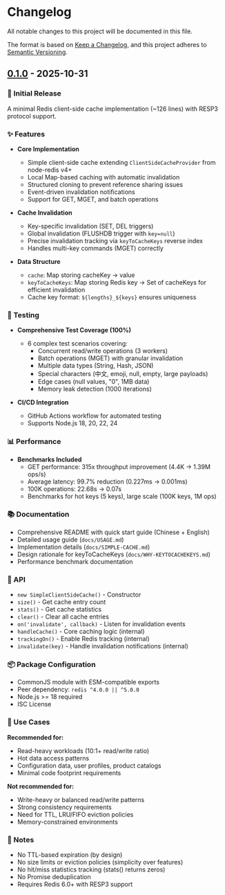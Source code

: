# Changelog

All notable changes to this project will be documented in this file.

The format is based on [Keep a Changelog](https://keepachangelog.com/en/1.0.0/),
and this project adheres to [Semantic Versioning](https://semver.org/spec/v2.0.0.html).

## [0.1.0] - 2025-10-31

### 🎉 Initial Release

A minimal Redis client-side cache implementation (~126 lines) with RESP3 protocol support.

### ✨ Features

- **Core Implementation**
  - Simple client-side cache extending `ClientSideCacheProvider` from node-redis v4+
  - Local Map-based caching with automatic invalidation
  - Structured cloning to prevent reference sharing issues
  - Event-driven invalidation notifications
  - Support for GET, MGET, and batch operations

- **Cache Invalidation**
  - Key-specific invalidation (SET, DEL triggers)
  - Global invalidation (FLUSHDB trigger with `key=null`)
  - Precise invalidation tracking via `keyToCacheKeys` reverse index
  - Handles multi-key commands (MGET) correctly

- **Data Structure**
  - `cache`: Map storing cacheKey → value
  - `keyToCacheKeys`: Map storing Redis key → Set of cacheKeys for efficient invalidation
  - Cache key format: `${lengths}_${keys}` ensures uniqueness

### 🧪 Testing

- **Comprehensive Test Coverage (100%)**
  - 6 complex test scenarios covering:
    - Concurrent read/write operations (3 workers)
    - Batch operations (MGET) with granular invalidation
    - Multiple data types (String, Hash, JSON)
    - Special characters (中文, emoji, null, empty, large payloads)
    - Edge cases (null values, "0", 1MB data)
    - Memory leak detection (1000 iterations)

- **CI/CD Integration**
  - GitHub Actions workflow for automated testing
  - Supports Node.js 18, 20, 22, 24

### 📊 Performance

- **Benchmarks Included**
  - GET performance: 315x throughput improvement (4.4K → 1.39M ops/s)
  - Average latency: 99.7% reduction (0.227ms → 0.001ms)
  - 100K operations: 22.68s → 0.07s
  - Benchmarks for hot keys (5 keys), large scale (100K keys, 1M ops)

### 📚 Documentation

- Comprehensive README with quick start guide (Chinese + English)
- Detailed usage guide (`docs/USAGE.md`)
- Implementation details (`docs/SIMPLE-CACHE.md`)
- Design rationale for keyToCacheKeys (`docs/WHY-KEYTOCACHEKEYS.md`)
- Performance benchmark documentation

### 🔧 API

- `new SimpleClientSideCache()` - Constructor
- `size()` - Get cache entry count
- `stats()` - Get cache statistics
- `clear()` - Clear all cache entries
- `on('invalidate', callback)` - Listen for invalidation events
- `handleCache()` - Core caching logic (internal)
- `trackingOn()` - Enable Redis tracking (internal)
- `invalidate(key)` - Handle invalidation notifications (internal)

### 📦 Package Configuration

- CommonJS module with ESM-compatible exports
- Peer dependency: `redis ^4.0.0 || ^5.0.0`
- Node.js >= 18 required
- ISC License

### 🎯 Use Cases

**Recommended for:**
- Read-heavy workloads (10:1+ read/write ratio)
- Hot data access patterns
- Configuration data, user profiles, product catalogs
- Minimal code footprint requirements

**Not recommended for:**
- Write-heavy or balanced read/write patterns
- Strong consistency requirements
- Need for TTL, LRU/FIFO eviction policies
- Memory-constrained environments

### 📝 Notes

- No TTL-based expiration (by design)
- No size limits or eviction policies (simplicity over features)
- No hit/miss statistics tracking (stats() returns zeros)
- No Promise deduplication
- Requires Redis 6.0+ with RESP3 support

[0.1.0]: https://github.com/yidinghan/redis-client-side-simple-cache/releases/tag/v0.1.0
